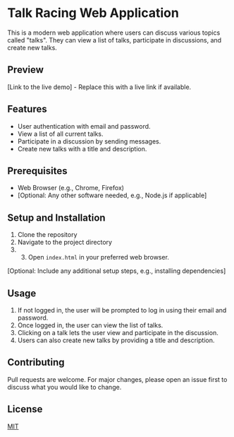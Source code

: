 # Talk Racing Web Application

This is a modern web application where users can discuss various topics called "talks". They can view a list of talks, participate in discussions, and create new talks.

## Preview

[Link to the live demo] - Replace this with a live link if available.

## Features

- User authentication with email and password.
- View a list of all current talks.
- Participate in a discussion by sending messages.
- Create new talks with a title and description.

## Prerequisites

- Web Browser (e.g., Chrome, Firefox)
- [Optional: Any other software needed, e.g., Node.js if applicable]

## Setup and Installation

1. Clone the repository
2. Navigate to the project directory
3. 3. Open `index.html` in your preferred web browser.

[Optional: Include any additional setup steps, e.g., installing dependencies]

## Usage

1. If not logged in, the user will be prompted to log in using their email and password.
2. Once logged in, the user can view the list of talks.
3. Clicking on a talk lets the user view and participate in the discussion.
4. Users can also create new talks by providing a title and description.

## Contributing

Pull requests are welcome. For major changes, please open an issue first to discuss what you would like to change.

## License

[MIT](https://choosealicense.com/licenses/mit/)
